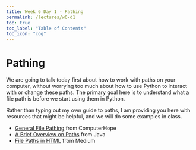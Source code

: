 ```yaml
---
title: Week 6 Day 1 - Pathing
permalink: /lectures/w6-d1
toc: true
toc_label: "Table of Contents"
toc_icon: "cog"
---
```



# Pathing

We are going to talk today first about how to work with paths on your computer, without worrying too much about how to use Python to interact with or change these paths. The primary goal here is to understand what a file path is before we start using them in Python.

Rather than typing out my own guide to paths, I am providing you here with resources that might be helpful, and we will do some examples in class.

- [General File Pathing](https://www.computerhope.com/issues/ch001708.htm) from ComputerHope
- [A Brief Overview on Paths](https://docs.oracle.com/javase/tutorial/essential/io/path.html) from Java
- [File Paths in HTML](https://medium.com/@Linda_Ikechukwu/understanding-file-paths-165c07ec5cf0) from Medium 

